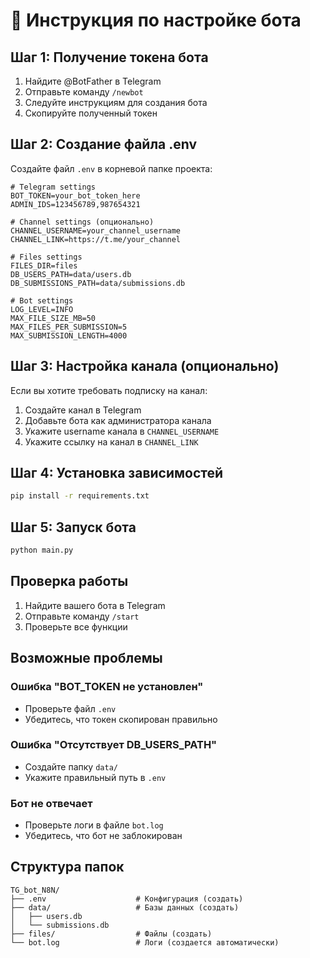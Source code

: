 # 🚀 Инструкция по настройке бота

## Шаг 1: Получение токена бота

1. Найдите @BotFather в Telegram
2. Отправьте команду `/newbot`
3. Следуйте инструкциям для создания бота
4. Скопируйте полученный токен

## Шаг 2: Создание файла .env

Создайте файл `.env` в корневой папке проекта:

```env
# Telegram settings
BOT_TOKEN=your_bot_token_here
ADMIN_IDS=123456789,987654321

# Channel settings (опционально)
CHANNEL_USERNAME=your_channel_username
CHANNEL_LINK=https://t.me/your_channel

# Files settings
FILES_DIR=files
DB_USERS_PATH=data/users.db
DB_SUBMISSIONS_PATH=data/submissions.db

# Bot settings
LOG_LEVEL=INFO
MAX_FILE_SIZE_MB=50
MAX_FILES_PER_SUBMISSION=5
MAX_SUBMISSION_LENGTH=4000
```

## Шаг 3: Настройка канала (опционально)

Если вы хотите требовать подписку на канал:

1. Создайте канал в Telegram
2. Добавьте бота как администратора канала
3. Укажите username канала в `CHANNEL_USERNAME`
4. Укажите ссылку на канал в `CHANNEL_LINK`

## Шаг 4: Установка зависимостей

```bash
pip install -r requirements.txt
```

## Шаг 5: Запуск бота

```bash
python main.py
```

## Проверка работы

1. Найдите вашего бота в Telegram
2. Отправьте команду `/start`
3. Проверьте все функции

## Возможные проблемы

### Ошибка "BOT_TOKEN не установлен"
- Проверьте файл `.env`
- Убедитесь, что токен скопирован правильно

### Ошибка "Отсутствует DB_USERS_PATH"
- Создайте папку `data/`
- Укажите правильный путь в `.env`

### Бот не отвечает
- Проверьте логи в файле `bot.log`
- Убедитесь, что бот не заблокирован

## Структура папок

```
TG_bot_N8N/
├── .env                    # Конфигурация (создать)
├── data/                   # Базы данных (создать)
│   ├── users.db
│   └── submissions.db
├── files/                  # Файлы (создать)
└── bot.log                 # Логи (создается автоматически)
``` 
